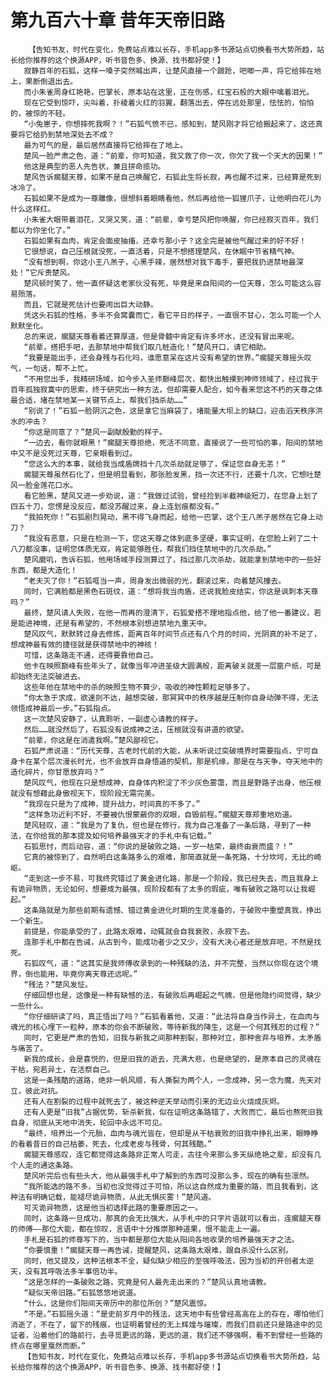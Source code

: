 # 第九百六十章 昔年天帝旧路
        【告知书友，时代在变化，免费站点难以长存，手机app多书源站点切换看书大势所趋，站长给你推荐的这个换源APP，听书音色多、换源、找书都好使！】
       寂静百年的石狐，这样一嗓子突然喊出声，让楚风直接一个踉跄，吧唧一声，将它给摔在地上，果断倒退出去。
       而小朱雀周身红艳艳，巴掌长，原本站在这里，正在伤感，红宝石般的大眼中噙着泪光。
       现在它受到惊吓，尖叫着，扑棱着火红的羽翼，翻落出去，停在远处那里，怯怯的，怕怕的，被惊的不轻。
       “小兔崽子，你想摔死我啊？！”石狐气愤不已，感知到，楚风刚才将它给搬起来了，这还真要将它给扔到禁地深处去不成？
       最为可气的是，最后居然直接将它给摔在了地上。
       楚风一脸严肃之色，道：“前辈，你可知道，我又救了你一次，你欠了我一个天大的因果！”
       他这是典型的恶人先告状，兼且拼命揽功。
       楚风告诉瘸腿天尊，如果不是自己唤醒它，石狐此生将长寂，再也醒不过来，已经算是死到冰冷了。
       石狐如果不是成为一尊雕像，很想斜着眼睛看他，然后再给他一狐狸爪子，让他明白花儿为什么这样红。
       小朱雀大眼带着泪花，又哭又笑，道：“前辈，幸亏楚风把你唤醒，你已经寂灭百年，我们都以为你坐化了。”
       石狐如果有血肉，肯定会面皮抽搐，还幸亏那小子？这全完是被他气醒过来的好不好！
       它很想说，自己压根就没死，一直活着，只是不想搭理楚风，在休眠中节省精气神。
       “没有想到啊，你这小王八羔子，心黑手辣，居然想对我下毒手，要把我扔进禁地最深处！”它斥责楚风。
       楚风顿时笑了，他一直怀疑这老家伙没有死，毕竟是来自阳间的一位天尊，怎么可能这么容易殒落。
       而且，它就是死估计也要闹出巨大动静。
       凭这头石狐的性格，多半不会窝囊而亡，看它平日的样子，一直很不甘心，怎么可能一个人默默坐化。
       总的来说，瘸腿天尊看着还算厚道，但是骨髓中肯定有许多坏水，还没有冒出来呢。
       “前辈，搭把手吧，去那禁地中帮我们取几桩造化！”楚风开口，请它相助。
       “我要是能出手，还会身残与石化吗，谁愿意呆在这片没有希望的世界。”瘸腿天尊摇头叹气，一句话，帮不上忙。
       “不用您出手，我精研场域，如今步入圣师巅峰层次，都快出触摸到神师领域了，经过我于百年孤独寂寞中的思索，终于研究出一种方法，但却需要人配合，如今看来您这不朽的天尊之体最合适，堵在禁地某一关键节点上，帮我们挡杀劫……”
       “别说了！”石狐一脸阴沉之色，这是拿它当麻袋了，堵能量大坝上的缺口，迎击滔天秩序洪水的冲击？
       “你这是同意了？”楚风一副献殷勤的样子。
       “一边去，看你就眼黑！”瘸腿天尊拒绝，死活不同意，直接说了一些可怕的事，阳间的禁地中又不是没死过天尊，它亲眼看到过。
       “您这么大的本事，就给我当成盾牌挡十几次杀劫就足够了，保证您自身无恙！”
       瘸腿天尊虽然石化了，但是明显看到，那张脸发黑，挡一次还不行，还要十几次，它想吐楚风一脸金莲花口水。
       看它脸黑，楚风又进一步劝说，道：“我做过试验，曾经捡到半截神级短刀，在您身上划了四五十刀，您愣是没反应，都没苏醒过来，身上连划痕都没有。”
       “我拍死你！”石狐剧烈晃动，黑不得飞身而起，给他一巴掌，这个王八羔子居然在它身上动刀？
       “我没有恶意，只是在检测一下，您这天尊之体到底多坚硬，事实证明，在您脸上剁了二十八刀都没事，证明您体质无双，肯定能够胜任，帮我们挡住禁地中的几次杀劫。”
       楚风磨叽，告诉石狐，他用场域手段测算过了，挡过那几次杀劫，就能拿到禁地中的一些好东西，都是大造化！
       “老夫灭了你！”石狐哐当一声，周身发出微弱的光，翻滚过来，向着楚风撞去。
       同时，它满脸都是黑色石斑纹，道：“想将我当肉盾，还说我脸皮结实，你这是讽刺本天尊吗？”
       最终，楚风请人失败，在他一而再的澄清下，石狐爱搭不理地指点他，给了他一番建议，若是能进神境，还是有希望的，不然根本别想进禁地九重天中。
       楚风叹气，默默转过身去修炼，距离百年时间节点还有八个月的时间，光阴真的补不足了，想成神最有效的捷径就是获得禁地中的神核！
       可惜，这条路走不通，还得要靠他自己。
       他卡在映照巅峰有些年头了，就像当年冲进圣级大圆满般，距离破关就差一层窗户纸，可是却始终无法突破进去。
       这些年他在禁地中的杀的映照生物不算少，吸收的神性颗粒足够多了。
       “你太急于求成，欲速则不达，越想突破，那冥冥中的秩序越是压制你自身动弹不得，无法领悟成神最后一步。”石狐指点。
       这一次楚风安静了，认真聆听，一副虚心请教的样子。
       然后……就没然后了，石狐没有说成神之法，压根就没有讲道的欲望。
       “前辈，你这是在消遣我啊。”楚风鄙视它。
       石狐严肃说道：“历代天尊，古老时代前的大能，从未听说过突破境界时需要指点，宁可自身卡在某个层次漫长时光，也不会放弃自身悟道的契机，那是机缘，那是在与天争，夺天地中的造化碎片，你甘愿放弃吗？”
       楚风叹气，他现在只是想成神，自身体内积淀了不少灰色雾霭，而且是野路子出身，他压根就没有想藉此身傲视天下，现阶段无需完美。
       “我现在只是为了成神，提升战力，时间真的不多了。”
       “这样急功近利不好，不要被仇恨蒙蔽你的双眼，自毁前程。”瘸腿天尊郑重地劝道。
       楚风轻叹，道：“我是为了复仇，但也是在修行，我为自己准备了一条后路，寻到了一种法，在你给我的那本提及如何培养最强天才的手札中有记载。”
       石狐思忖，而后动容，道：“你说的是破败之路，一岁一枯荣，最终由衰而盛？！”
       它真的被惊到了，自然明白这条路多么的艰难，那简直就是一条死路，十分坎坷，无比的崎岖。
       “走到这一步不易，可我终究错过了黄金进化路，那是一个阶段，我已经失去，而且我身上有诡异物质，无论如何，想要成为最强，现阶段都有了太多的瑕疵，唯有破败之路可以让我崛起。”
       这条路就是为那些前期有遗憾、错过黄金进化时期的生灵准备的，于破败中重塑真我，挣出一个新生。
       前提是，你能承受的了，此路太艰难，动辄就会自我衰败，永寂下去。
       连那手札中都在告诫，从古到今，能成功者少之又少，没有大决心者还是放弃吧，不然是找死。
       石狐叹气，道：“这其实是我师傅收录到的一种残缺的法，并不完整，当然以你现在这个境界，倒也能用，毕竟你离天尊还远呢。”
       “残法？”楚风发怔。
       仔细回想也是，这像是一种有缺憾的法，有破败后再崛起之气魄，但是他隐约间觉得，缺少一些什么。
       “你仔细研读了吗，真正悟出了吗？”石狐看着他，又道：“此法将自身当作异土，在血肉与魂光的核心埋下一粒种，原本的你会不断破败，等待新我的降生，这是一个何其残忍的过程？”
       同时，它更是严肃的告知，旧我与新我之间那种割裂，那种对立，那种舍弃与培养，太矛盾与痛苦了。
       新我的成长，会是喜悦的，但是旧我的逝去，充满大悲，也是绝望的，是原本自己的灵魂在干枯，宛若异土，在活祭自己。
       这是一条残酷的道路，绝非一帆风顺，有人撕裂为两个人，一念成神，另一念为魔，先天对立，彼此对抗。
       还有人在割裂的过程中就死去了，被这种逆天举动而引来的无边业火烧成灰烬。
       还有人更是“旧我”占据优势，斩杀新我，似在证明这条路错了，大败而亡，最后也熬死旧我自身，彻底从天地中消失，轮回中永远不可见。
       “最终，培养出一个元胎，血肉与魂光皆在，但却是从干枯衰败的旧我中挣扎出来，眼睁睁的看着昔日的自己枯萎，死去，化成老皮与残骨，何其残酷。”
       瘸腿天尊感叹，连它都觉得这条路非正常人可走，古往今来那么多天纵绝艳之辈，却没有几个人走的通这条路。
       楚风听完后也有些头大，他从最强手札中了解到的东西可没那么多，现在的确有些凛然。
       “我所能选的路不多，当初也没觉得过于可怕，所以这自然成为重要的路，而且我看到，这种法有明确记载，能褪尽诡异物质，从此无惧灰雾！”楚风道。
       可灭诡异物质，这是他当初选择此路的重要原因之一。
       同时，这条路一旦成功，那真的会无比强大，从手札中的只字片语就可以看出，连瘸腿天尊的师傅——那位大能，都在惊叹，言语中十分推崇那种道果，恨不能走上一遍。
       手札是石狐的师尊写下的，当中都是那位大能从阳间各地收录的培养最强天才之法。
       “你要慎重！”瘸腿天尊一再告诫，提醒楚风，这条路太艰难，跟自杀没什么区别。
       同时，他又提及，这种法根本不全，疑似缺少相应的至强呼吸法，因为当初的开创者太逆天，没有其呼吸法多半事倍功半。
       “这是怎样的一条破败之路，究竟是何人最先走出来的？”楚风认真地请教。
       “疑似天帝旧路。”石狐悠悠地说道。
       “什么，这是你们阳间天帝历中的那位所创？”楚风震惊。
       “不是。”石狐摇头道：“是史前岁月中的残法，这天地中有些曾经高高在上的存在，哪怕他们消逝了，不在了，留下的残痕，也证明着曾经的无上辉煌与璀璨，而我们目前还只是路途中的见证者，沿着他们的路前行，去寻觅更远的路，更远的道，我们还不够强啊，看不到曾经一些路的终点在哪里戛然而断。”
       【告知书友，时代在变化，免费站点难以长存，手机app多书源站点切换看书大势所趋，站长给你推荐的这个换源APP，听书音色多、换源、找书都好使！】